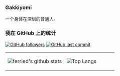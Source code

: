 ### Gakkiyomi

一个身体在深圳的普通人。

### 我在 GitHub 上的统计
[![GitHub followers](https://img.shields.io/github/followers/gakkiyomi?style=for-the-badge&color=blue)](https://github.com/gakkiyomi?tab=followers)
[![GitHub last commit](https://img.shields.io/github/last-commit/gakkiyomi/gakkiyomi?label=update&style=for-the-badge&color=orange)](https://github.com/gakkiyomi/gakkiyomi)

<table>
<tr>
<td valign="top" width="54%">


![ferried's github stats](https://github-readme-stats.yxl76.vercel.app/api?username=gakkiyomi&count_private=true&show_icons=true&theme=tokyonight)

</td>

<td valign="top" width="46%">


![Top Langs](https://github-readme-stats.yxl76.vercel.app/api/top-langs/?username=gakkiyomi&layout=compact&theme=tokyonight)

</td>
</tr>
</table>
